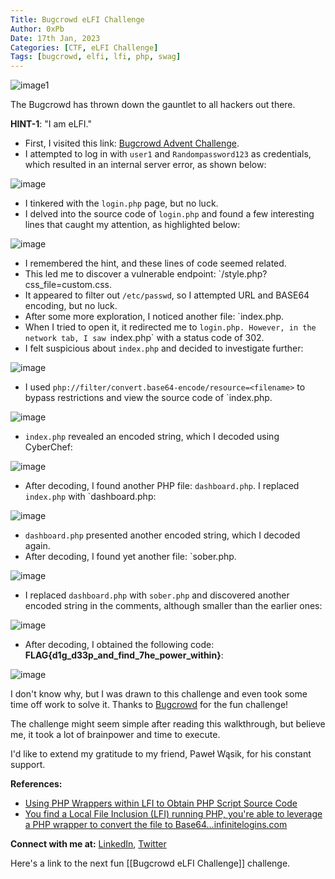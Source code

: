 ```yaml
---
Title: Bugcrowd eLFI Challenge
Author: 0xPb
Date: 17th Jan, 2023
Categories: [CTF, eLFI Challenge]
Tags: [bugcrowd, elfi, lfi, php, swag]
---
```


![image1](https://miro.medium.com/v2/resize:fit:1400/0*OhB8Zp9uhjXWWEaG)

The Bugcrowd has thrown down the gauntlet to all hackers out there.

**HINT-1**: "I am eLFI."

- First, I visited this link: [Bugcrowd Advent Challenge](https://bugcrowd-advent-challenge.herokuapp.com/login.php).
- I attempted to log in with `user1` and `Randompassword123` as credentials, which resulted in an internal server error, as shown below:

![image](https://miro.medium.com/v2/resize:fit:1400/format:webp/1*X7RI3Gd3nMVPhHGeERkWSQ.png)

- I tinkered with the `login.php` page, but no luck.
- I delved into the source code of `login.php` and found a few interesting lines that caught my attention, as highlighted below:

![image](https://miro.medium.com/v2/resize:fit:1400/format:webp/1*VaKBQncUk8AVSV2cPYDwRg.png)

- I remembered the hint, and these lines of code seemed related.
- This led me to discover a vulnerable endpoint: `/style.php?css_file=custom.css.
- It appeared to filter out `/etc/passwd`, so I attempted URL and BASE64 encoding, but no luck.
- After some more exploration, I noticed another file: `index.php.
- When I tried to open it, it redirected me to `login.php. However, in the network tab, I saw `index.php` with a status code of 302.
- I felt suspicious about `index.php` and decided to investigate further:

![image](https://miro.medium.com/v2/resize:fit:1400/format:webp/1*auF6KSYzFoF5xnc5FoBJfw.png)

- I used `php://filter/convert.base64-encode/resource=<filename>` to bypass restrictions and view the source code of `index.php.

![image](https://miro.medium.com/v2/resize:fit:1400/format:webp/1*G3THjATyx7BnY0cNODccTQ.png)

- `index.php` revealed an encoded string, which I decoded using CyberChef:

![image](https://miro.medium.com/v2/resize:fit:1400/format:webp/1*78aQVW839y5s6yl7OscdDA.png)

- After decoding, I found another PHP file: `dashboard.php`. I replaced `index.php` with `dashboard.php:

![image](https://miro.medium.com/v2/resize:fit:1400/format:webp/1*92uErSvzxkxdQzrBB1FaLA.png)

- `dashboard.php` presented another encoded string, which I decoded again.
- After decoding, I found yet another file: `sober.php.

![image](https://miro.medium.com/v2/format:webp/1*Vze78YM-FcbfaSUpNPWq-A.png)

- I replaced `dashboard.php` with `sober.php` and discovered another encoded string in the comments, although smaller than the earlier ones:

![image](https://miro.medium.com/v2/resize:fit:1400/format:webp/1*FtxcGiChOcTDTofb1Dahhg.png)

- After decoding, I obtained the following code: **FLAG{d1g_d33p_and_find_7he_power_within}**:

![image](https://miro.medium.com/v2/resize:fit:1400/format:webp/1*kGtqNRgnZS1CgA-iFOp67g.png)

I don't know why, but I was drawn to this challenge and even took some time off work to solve it. Thanks to [Bugcrowd](https://twitter.com/Bugcrowd) for the fun challenge!

The challenge might seem simple after reading this walkthrough, but believe me, it took a lot of brainpower and time to execute.

I'd like to extend my gratitude to my friend, Paweł Wąsik, for his constant support.

**References:**

- [Using PHP Wrappers within LFI to Obtain PHP Script Source Code](https://infinitelogins.com/2020/04/25/lfi-php-wrappers-to-obtain-source-code/)
- [You find a Local File Inclusion (LFI) running PHP, you're able to leverage a PHP wrapper to convert the file to Base64…infinitelogins.com](https://infinitelogins.com/2020/04/25/lfi-php-wrappers-to-obtain-source-code/)

**Connect with me at:** [LinkedIn](https://www.linkedin.com/in/prasanth-bodepu-%E0%B0%AA%E0%B1%8D%E0%B0%B0%E0%B0%B6%E0%B0%BE%E0%B0%82%E0%B0%A4%E0%B1%8D-411ba31a3/), [Twitter](https://twitter.com/_0xPb)



Here's a link to the next fun [[Bugcrowd eLFI Challenge]] challenge.